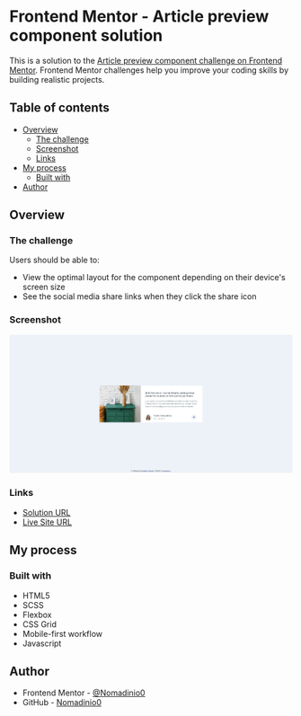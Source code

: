 # Frontend Mentor - Article preview component solution

This is a solution to the [Article preview component challenge on Frontend Mentor](https://www.frontendmentor.io/challenges/article-preview-component-dYBN_pYFT). Frontend Mentor challenges help you improve your coding skills by building realistic projects.

## Table of contents

- [Overview](#overview)
  - [The challenge](#the-challenge)
  - [Screenshot](#screenshot)
  - [Links](#links)
- [My process](#my-process)
  - [Built with](#built-with)
- [Author](#author)

## Overview

### The challenge

Users should be able to:

- View the optimal layout for the component depending on their device's screen size
- See the social media share links when they click the share icon

### Screenshot

![](./Screenshot.jpg)

### Links

- [Solution URL](https://www.frontendmentor.io/solutions/article-preview-component-zI8iqct0po)
- [Live Site URL](https://article-preview-component-nomad.netlify.app/)

## My process

### Built with

- HTML5
- SCSS
- Flexbox
- CSS Grid
- Mobile-first workflow
- Javascript

## Author

- Frontend Mentor - [@Nomadinio0](https://www.frontendmentor.io/profile/Nomadinio0)
- GitHub - [Nomadinio0](https://github.com/Nomadinio0)
